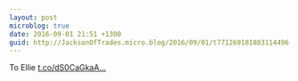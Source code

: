 ```yaml
---
layout: post
microblog: true
date: 2016-09-01 21:51 +1300
guid: http://JacksonOfTrades.micro.blog/2016/09/01/t771269181803114496.html
---
```

To Ellie [t.co/dS0CaGkaA...](https://t.co/dS0CaGkaAW)
